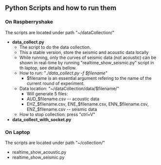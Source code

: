 ## Python Scripts and how to run them
### On Raspberryshake
The scripts are located under path "~/dataCollection/"
- **data_collect.py**
  - The script to do the data collection.
  - This a stable version, store the seismic and acoustic data locally
  - While running, only the curves of seismic data (not acoustic) can be shown in real-time by running "realtime_show_seismic.py" script in th laptop, see details bellow.
  - How to run: "*./data_collect.py -f $filename*"
    -  $filename is an essential argument refering to the name of the current round of experiment.
  - Data location: "~/dataCollection/data/$filename/"
    -  Will generate 5 files: 
      -  AUD_$filename.csv -- acoustic data
      -  EHZ_$filename.csv, ENE_$filename.csv, ENN_$filename.csv, ENZ_$filename.csv -- seismic data
  -  How to stop collection: press "ctrl+V"
- **data_collect_with_socket.py**

### On Laptop
The scripts are located under path "~/collection/"
- realtime_show_acoustic.py
- realtime_show_seismic.py
